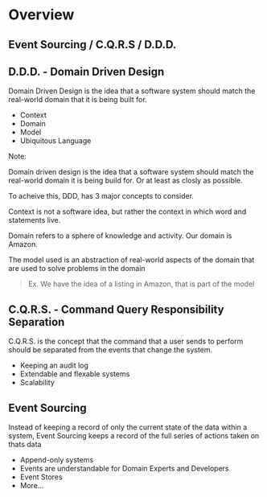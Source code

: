 # Overview
## Event Sourcing / C.Q.R.S / D.D.D.


## D.D.D. - Domain Driven Design

Domain Driven Design is the idea that a software system should match the real-world domain that it is being built for.

- Context
- Domain
- Model
- Ubiquitous Language

Note:

Domain driven design is the idea that a software system should match the real-world domain it is being build for.
Or at least as closly as possible.

To acheive this, DDD, has 3 major concepts to consider.

Context is not a software idea, but rather the context in which word and statements live.

Domain refers to a sphere of knowledge and activity. Our domain is Amazon.

The model used is an abstraction of real-world aspects of the domain that are used to solve problems in the domain
> Ex. We have the idea of a listing in Amazon, that is part of the model


## C.Q.R.S. - Command Query Responsibility Separation

C.Q.R.S. is the concept that the command that a user sends to perform should be separated from the events that change the system.

- Keeping an audit log
- Extendable and flexable systems
- Scalability


## Event Sourcing

Instead of keeping a record of only the current state of the data within a system, Event Sourcing keeps a record of the full series of actions taken on thats data

- Append-only systems
- Events are understandable for Domain Experts and Developers
- Event Stores
- More...